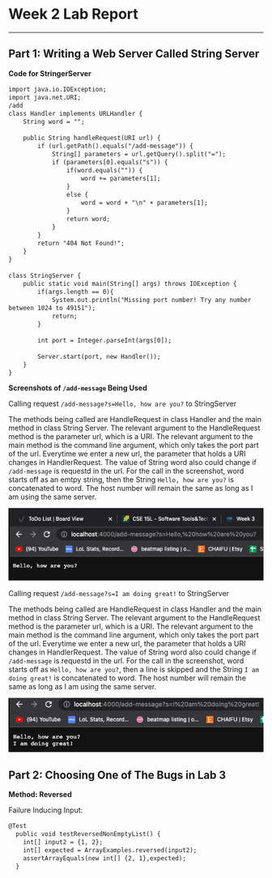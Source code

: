 # Week 2 Lab Report
---
## Part 1: Writing a Web Server Called String Server
**Code for StringerServer**
```
import java.io.IOException;
import java.net.URI;
/add
class Handler implements URLHandler {
    String word = "";

    public String handleRequest(URI url) {
        if (url.getPath().equals("/add-message")) {
            String[] parameters = url.getQuery().split("=");
            if (parameters[0].equals("s")) {
                if(word.equals("")) {
                    word += parameters[1];
                }
                else {
                    word = word + "\n" + parameters[1];
                }
                return word;
            }
        }
        return "404 Not Found!";
    }
}

class StringServer {
    public static void main(String[] args) throws IOException {
        if(args.length == 0){
            System.out.println("Missing port number! Try any number between 1024 to 49151");
            return;
        }

        int port = Integer.parseInt(args[0]);

        Server.start(port, new Handler());
    }
}
```
**Screenshots of `/add-message` Being Used**

Calling request `/add-message?s=Hello, how are you?` to StringServer

The methods being called are HandleRequest in class Handler and the main method in class String Server. 
The relevant argument to the HandleRequest method is the parameter url, which is a URI. The relevant argument to the main method is the command line argument, which only takes the port part of the url. Everytime we enter a new url, the parameter that holds a URI changes in HandlerRequest. The value of String word also could change if `/add-message` is requestd in the url. For the call in the screenshot, word starts off as an emtpy string, then the String `Hello, how are you?` is concatenated to word. The host number will remain the same as long as I am using the same server. 



![image](add-message-one.png)

Calling request `/add-message?s=I am doing great!` to StringServer

The methods being called are HandleRequest in class Handler and the main method in class String Server. 
The relevant argument to the HandleRequest method is the parameter url, which is a URI. The relevant argument to the main method is the command line argument, which only takes the port part of the url. Everytime we enter a new url, the parameter that holds a URI changes in HandlerRequest. The value of String word also could change if `/add-message` is requestd in the url. For the call in the screenshot, word starts off as `Hello, how are you?`, then a line is skipped and the String `I am doing great!` is concatenated to word. The host number will remain the same as long as I am using the same server. 

![image](add-message-two.png)

## Part 2: Choosing One of The Bugs in Lab 3

**Method: Reversed**

Failure Inducing Input:
```
@Test
  public void testReversedNonEmptyList() {
    int[] input2 = {1, 2};
    int[] expected = ArrayExamples.reversed(input2);
    assertArrayEquals(new int[] {2, 1},expected);
  }
```
